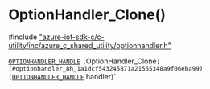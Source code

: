 # OptionHandler_Clone()

\#include ["azure-iot-sdk-c/c-utility/inc/azure_c_shared_utility/optionhandler.h"](../iot-c-ref-optionhandler-h.md)  

[`OPTIONHANDLER_HANDLE`](#optionhandler_8h_1a1989d75401220ac319c1fca9a5a2737b) `[`OptionHandler_Clone`](#optionhandler_8h_1a1dcf543245871a21565348a9f06eba99)(`[`OPTIONHANDLER_HANDLE`](#optionhandler_8h_1a1989d75401220ac319c1fca9a5a2737b) handler)`

